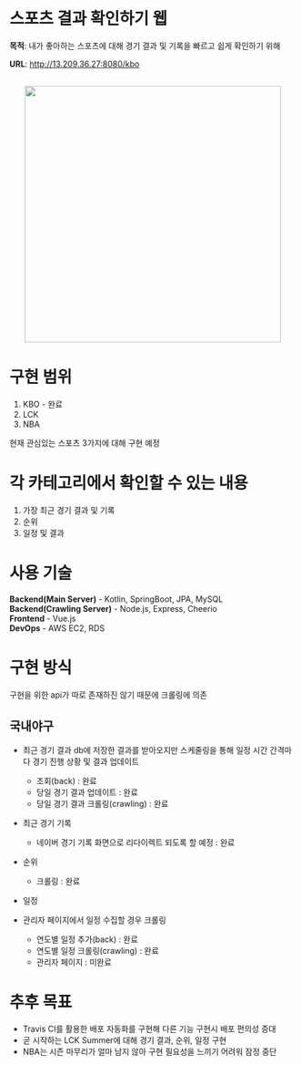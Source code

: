 # 스포츠 결과 확인하기 웹

**목적**: 내가 좋아하는 스포츠에 대해 경기 결과 및 기록을 빠르고 쉽게 확인하기 위해

**URL**: http://13.209.36.27:8080/kbo
<p align="center" style="margin: 30px 0px;">
    <img src="https://user-images.githubusercontent.com/71641938/173333697-d34a4669-f840-4ef3-b7e9-afab2d35f38a.jpg" width="450"/>
</p>

# 구현 범위
1. KBO - 완료
2. LCK
3. NBA

현재 관심있는 스포츠 3가지에 대해 구현 예정

# 각 카테고리에서 확인할 수 있는 내용
1. 가장 최근 경기 결과 및 기록
2. 순위
3. 일정 및 결과


# 사용 기술
**Backend(Main Server)** - Kotlin, SpringBoot, JPA, MySQL   
**Backend(Crawling Server)** - Node.js, Express, Cheerio   
**Frontend** - Vue.js   
**DevOps** - AWS EC2, RDS   

# 구현 방식
구현을 위한 api가 따로 존재하진 않기 때문에 크롤링에 의존

## 국내야구
- 최근 경기 결과
db에 저장한 결과를 받아오지만 스케줄링을 통해 일정 시간 간격마다 경기 진행 상황 및 결과 업데이트
	- 조회(back) : 완료
	- 당일 경기 결과 업데이트 : 완료
	- 당일 경기 결과 크롤링(crawling) : 완료
- 최근 경기 기록
	- 네이버 경기 기록 화면으로 리다이렉트 되도록 할 예정 : 완료
- 순위
	 - 크롤링 : 완료
- 일정
 
- 관리자 페이지에서 일정 수집할 경우 크롤링
  - 연도별 일정 추가(back) : 완료
  - 연도별 일정 크롤링(crawling) : 완료
  - 관리자 페이지 : 미완료

# 추후 목표
- Travis CI를 활용한 배포 자동화를 구현해 다른 기능 구현시 배포 편의성 증대
- 곧 시작하는 LCK Summer에 대해 경기 결과, 순위, 일정 구현
- NBA는 시즌 마무리가 얼마 남지 않아 구현 필요성을 느끼기 어려워 잠정 중단

